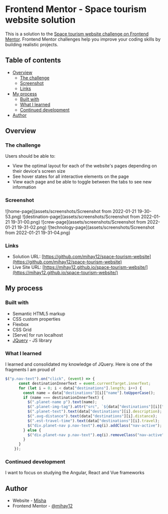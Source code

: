 # Frontend Mentor - Space tourism website solution

This is a solution to the [Space tourism website challenge on Frontend Mentor](https://www.frontendmentor.io/challenges/space-tourism-multipage-website-gRWj1URZ3). Frontend Mentor challenges help you improve your coding skills by building realistic projects. 

## Table of contents

- [Overview](#overview)
  - [The challenge](#the-challenge)
  - [Screenshot](#screenshot)
  - [Links](#links)
- [My process](#my-process)
  - [Built with](#built-with)
  - [What I learned](#what-i-learned)
  - [Continued development](#continued-development)
- [Author](#author)

## Overview

### The challenge

Users should be able to:

- View the optimal layout for each of the website's pages depending on their device's screen size
- See hover states for all interactive elements on the page
- View each page and be able to toggle between the tabs to see new information

### Screenshot

![home-page](assets/screenshots/Screenshot from 2022-01-21 19-30-53.png)
![destination-page](assets/screenshots/Screenshot from 2022-01-21 19-31-00.png)
![crew-page](assets/screenshots/Screenshot from 2022-01-21 19-31-02.png)
![technology-page](assets/screenshots/Screenshot from 2022-01-21 19-31-04.png)

### Links

- Solution URL: [https://github.com/mihay12/space-tourism-website](https://github.com/mihay12/space-tourism-website)
- Live Site URL: [https://mihay12.github.io/space-tourism-website/](https://mihay12.github.io/space-tourism-website/)

## My process

### Built with

- Semantic HTML5 markup
- CSS custom properties
- Flexbox
- CSS Grid
- [Serve] for run localhost
- [JQuery](https://jquery.com/) - JS library

### What I learned

I learned and consolidated my knowledge of JQuery. Here is one of the fragments I am proud of

```js
$("p.nav-text").on("click", (event) => {
      const destinationInnerText = event.currentTarget.innerText;
      for (let i = 0; i < data["destinations"].length; i++) {
        const name = data["destinations"][i]["name"].toUpperCase();
        if (name === destinationInnerText) {
          $(".planet-name p").text(name);
          $(".planet-img-tag").attr("src", `${data["destinations"][i]["images"]["png"]}`);
          $(".planet-text").text(data["destinations"][i].description);
          $(".avg-distance").text(data["destinations"][i].distance);
          $(".est-travel-time").text(data["destinations"][i].travel);
          $("div.planet-nav p.nav-text").eq(i).addClass("nav-active");
        } else {
          $("div.planet-nav p.nav-text").eq(i).removeClass("nav-active");
        }
      }
    });
```

### Continued development

I want to focus on studying the Angular, React and Vue frameworks

## Author

- Website - [Misha](https://mihay12.github.io/space-tourism-website/)
- Frontend Mentor - [@mihay12](https://www.frontendmentor.io/profile/mihay12)
